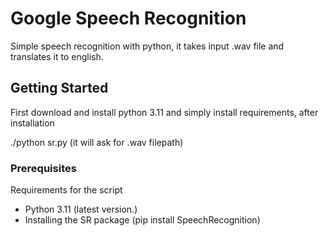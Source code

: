 # Google Speech Recognition
Simple speech recognition with python, it takes input .wav  file and translates it to english.


## Getting Started

First download and install python 3.11 and  simply install requirements, after installation 

./python sr.py (it will ask for .wav filepath)

### Prerequisites

Requirements for the script
- Python 3.11 (latest version.)
- Installing the SR package (pip install SpeechRecognition)


